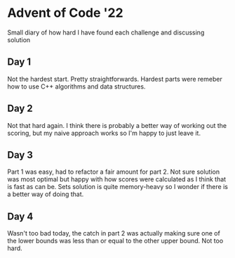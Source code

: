 # Advent of Code '22

Small diary of how hard I have found each challenge and discussing solution

## Day 1

Not the hardest start. Pretty straightforwards. Hardest parts were remeber how to use C++ algorithms and data structures.

## Day 2

Not that hard again. I think there is probably a better way of working out the scoring, but my naive approach works so I'm happy to just leave it.

## Day 3

Part 1 was easy, had to refactor a fair amount for part 2. Not sure solution was most optimal but happy with how scores were calculated as I think that is fast as can be. Sets solution is quite memory-heavy so I wonder if there is a better way of doing that.

## Day 4

Wasn't too bad today, the catch in part 2 was actually making sure one of the lower bounds was less than or equal to the other upper bound. Not too hard.

